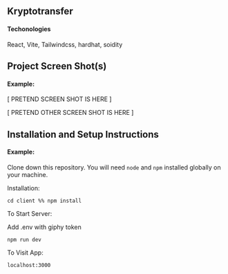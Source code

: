 ## Kryptotransfer

#### Techonologies

React, Vite, Tailwindcss, hardhat, soidity

## Project Screen Shot(s)

#### Example:   

[ PRETEND SCREEN SHOT IS HERE ]

[ PRETEND OTHER SCREEN SHOT IS HERE ]

## Installation and Setup Instructions

#### Example:  

Clone down this repository. You will need `node` and `npm` installed globally on your machine.  

Installation:

`cd client %% npm install`  

To Start Server:

Add .env with giphy token

`npm run dev`  

To Visit App:

`localhost:3000`  

 
